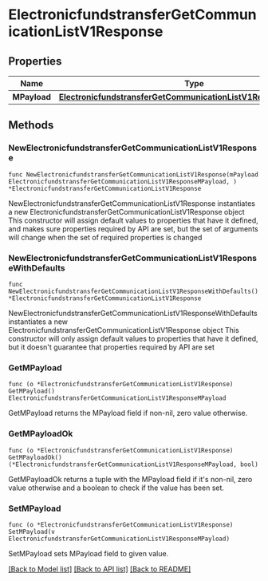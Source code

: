 # ElectronicfundstransferGetCommunicationListV1Response

## Properties

Name | Type | Description | Notes
------------ | ------------- | ------------- | -------------
**MPayload** | [**ElectronicfundstransferGetCommunicationListV1ResponseMPayload**](ElectronicfundstransferGetCommunicationListV1ResponseMPayload.md) |  | 

## Methods

### NewElectronicfundstransferGetCommunicationListV1Response

`func NewElectronicfundstransferGetCommunicationListV1Response(mPayload ElectronicfundstransferGetCommunicationListV1ResponseMPayload, ) *ElectronicfundstransferGetCommunicationListV1Response`

NewElectronicfundstransferGetCommunicationListV1Response instantiates a new ElectronicfundstransferGetCommunicationListV1Response object
This constructor will assign default values to properties that have it defined,
and makes sure properties required by API are set, but the set of arguments
will change when the set of required properties is changed

### NewElectronicfundstransferGetCommunicationListV1ResponseWithDefaults

`func NewElectronicfundstransferGetCommunicationListV1ResponseWithDefaults() *ElectronicfundstransferGetCommunicationListV1Response`

NewElectronicfundstransferGetCommunicationListV1ResponseWithDefaults instantiates a new ElectronicfundstransferGetCommunicationListV1Response object
This constructor will only assign default values to properties that have it defined,
but it doesn't guarantee that properties required by API are set

### GetMPayload

`func (o *ElectronicfundstransferGetCommunicationListV1Response) GetMPayload() ElectronicfundstransferGetCommunicationListV1ResponseMPayload`

GetMPayload returns the MPayload field if non-nil, zero value otherwise.

### GetMPayloadOk

`func (o *ElectronicfundstransferGetCommunicationListV1Response) GetMPayloadOk() (*ElectronicfundstransferGetCommunicationListV1ResponseMPayload, bool)`

GetMPayloadOk returns a tuple with the MPayload field if it's non-nil, zero value otherwise
and a boolean to check if the value has been set.

### SetMPayload

`func (o *ElectronicfundstransferGetCommunicationListV1Response) SetMPayload(v ElectronicfundstransferGetCommunicationListV1ResponseMPayload)`

SetMPayload sets MPayload field to given value.



[[Back to Model list]](../README.md#documentation-for-models) [[Back to API list]](../README.md#documentation-for-api-endpoints) [[Back to README]](../README.md)


